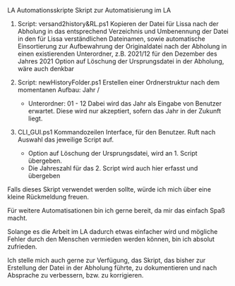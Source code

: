 LA Automationsskripte
Skript zur Automatisierung  im LA

1. Script: versand2history&RL.ps1
  Kopieren der Datei für Lissa nach der Abholung in das
  entsprechend Verzeichnis und Umbenennung der Datei in den
  für Lissa verständlichen Dateinamen, sowie automatische
  Einsortierung zur Aufbewahrung der Originaldatei nach der Abholung
  in einen existierenden Unterordner, z.B. 2021/12 für den Dezember des Jahres 2021
  Option auf Löschung der Ursprungsdatei in der Abholung, wäre auch denkbar


2. Script: newHistoryFolder.ps1
  Erstellen einer Ordnerstruktur nach dem momentanen Aufbau:
  Jahr /
    - Unterordner: 01 - 12 
  Dabei wird das Jahr als Eingabe von Benutzer erwartet.
  Diese wird nur akzeptiert, sofern das Jahr in der Zukunft liegt.

3. CLI_GUI.ps1
  Kommandozeilen Interface, für den Benutzer.
  Ruft nach Auswahl das jeweilige Script auf.
    - Option auf Löschung der Ursprungsdatei, wird an 1. Script übergeben.
    - Die Jahreszahl für das 2. Script wird auch hier erfasst und übergeben


Falls dieses Skript verwendet werden sollte, würde ich mich über 
eine kleine Rückmeldung freuen. 

Für weitere Automatisationen bin ich gerne bereit, da mir das einfach Spaß macht.

Solange es die Arbeit im LA dadurch etwas einfacher wird und 
mögliche Fehler durch den Menschen vermieden werden können, bin ich absolut zufrieden.
  
Ich stelle mich auch gerne zur Verfügung, das Skript, das bisher zur
Erstellung der Datei in der Abholung führte, zu dokumentieren und nach Absprache
zu verbessern, bzw. zu korrigieren.
  
  
